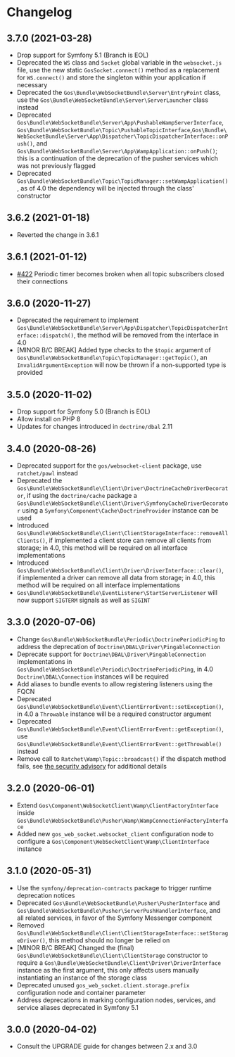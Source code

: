 # Changelog

## 3.7.0 (2021-03-28)

- Drop support for Symfony 5.1 (Branch is EOL)
- Deprecated the `WS` class and `Socket` global variable in the `websocket.js` file, use the new static `GosSocket.connect()` method as a replacement for `WS.connect()` and store the singleton within your application if necessary
- Deprecated the `Gos\Bundle\WebSocketBundle\Server\EntryPoint` class, use the `Gos\Bundle\WebSocketBundle\Server\ServerLauncher` class instead
- Deprecated `Gos\Bundle\WebSocketBundle\Server\App\PushableWampServerInterface`, `Gos\Bundle\WebSocketBundle\Topic\PushableTopicInterface`,`Gos\Bundle\WebSocketBundle\Server\App\Dispatcher\TopicDispatcherInterface::onPush()`, and `Gos\Bundle\WebSocketBundle\Server\App\WampApplication::onPush()`; this is a continuation of the deprecation of the pusher services which was not previously flagged
- Deprecated `Gos\Bundle\WebSocketBundle\Topic\TopicManager::setWampApplication()`, as of 4.0 the dependency will be injected through the class' constructor

## 3.6.2 (2021-01-18)

- Reverted the change in 3.6.1

## 3.6.1 (2021-01-12)

- [#422](https://github.com/GeniusesOfSymfony/WebSocketBundle/pull/422) Periodic timer becomes broken when all topic subscribers closed their connections

## 3.6.0 (2020-11-27)

- Deprecated the requirement to implement `Gos\Bundle\WebSocketBundle\Server\App\Dispatcher\TopicDispatcherInterface::dispatch()`, the method will be removed from the interface in 4.0
- [MINOR B/C BREAK] Added type checks to the `$topic` argument of `Gos\Bundle\WebSocketBundle\Topic\TopicManager::getTopic()`, an `InvalidArgumentException` will now be thrown if a non-supported type is provided

## 3.5.0 (2020-11-02)

- Drop support for Symfony 5.0 (Branch is EOL)
- Allow install on PHP 8
- Updates for changes introduced in `doctrine/dbal` 2.11

## 3.4.0 (2020-08-26)

- Deprecated support for the `gos/websocket-client` package, use `ratchet/pawl` instead
- Deprecated the `Gos\Bundle\WebSocketBundle\Client\Driver\DoctrineCacheDriverDecorator`, if using the `doctrine/cache` package a `Gos\Bundle\WebSocketBundle\Client\Driver\SymfonyCacheDriverDecorator` using a `Symfony\Component\Cache\DoctrineProvider` instance can be used
- Introduced `Gos\Bundle\WebSocketBundle\Client\ClientStorageInterface::removeAllClients()`, if implemented a client store can remove all clients from storage; in 4.0, this method will be required on all interface implementations
- Introduced `Gos\Bundle\WebSocketBundle\Client\Driver\DriverInterface::clear()`, if implemented a driver can remove all data from storage; in 4.0, this method will be required on all interface implementations
- `Gos\Bundle\WebSocketBundle\EventListener\StartServerListener` will now support `SIGTERM` signals as well as `SIGINT`

## 3.3.0 (2020-07-06)

- Change `Gos\Bundle\WebSocketBundle\Periodic\DoctrinePeriodicPing` to address the deprecation of `Doctrine\DBAL\Driver\PingableConnection`
- Deprecate support for `Doctrine\DBAL\Driver\PingableConnection` implementations in `Gos\Bundle\WebSocketBundle\Periodic\DoctrinePeriodicPing`, in 4.0 `Doctrine\DBAL\Connection` instances will be required
- Add aliases to bundle events to allow registering listeners using the FQCN
- Deprecated `Gos\Bundle\WebSocketBundle\Event\ClientErrorEvent::setException()`, in 4.0 a `Throwable` instance will be a required constructor argument
- Deprecated `Gos\Bundle\WebSocketBundle\Event\ClientErrorEvent::getException()`, use `Gos\Bundle\WebSocketBundle\Event\ClientErrorEvent::getThrowable()` instead
- Remove call to `Ratchet\Wamp\Topic::broadcast()` if the dispatch method fails, see [the security advisory](https://github.com/GeniusesOfSymfony/WebSocketBundle/security/advisories/GHSA-wwgf-3xp7-cxj4) for additional details

## 3.2.0 (2020-06-01)

- Extend `Gos\Component\WebSocketClient\Wamp\ClientFactoryInterface` inside `Gos\Bundle\WebSocketBundle\Pusher\Wamp\WampConnectionFactoryInterface`
- Added new `gos_web_socket.websocket_client` configuration node to configure a `Gos\Component\WebSocketClient\Wamp\ClientInterface` instance

## 3.1.0 (2020-05-31)

- Use the `symfony/deprecation-contracts` package to trigger runtime deprecation notices
- Deprecated `Gos\Bundle\WebSocketBundle\Pusher\PusherInterface` and `Gos\Bundle\WebSocketBundle\Pusher\ServerPushHandlerInterface`, and all related services, in favor of the Symfony Messenger component
- Removed `Gos\Bundle\WebSocketBundle\Client\ClientStorageInterface::setStorageDriver()`, this method should no longer be relied on
- [MINOR B/C BREAK] Changed the (final) `Gos\Bundle\WebSocketBundle\Client\ClientStorage` constructor to require a `Gos\Bundle\WebSocketBundle\Client\Driver\DriverInterface` instance as the first argument, this only affects users manually instantiating an instance of the storage class
- Deprecated unused `gos_web_socket.client.storage.prefix` configuration node and container parameter
- Address deprecations in marking configuration nodes, services, and service aliases deprecated in Symfony 5.1

## 3.0.0 (2020-04-02)

- Consult the UPGRADE guide for changes between 2.x and 3.0
